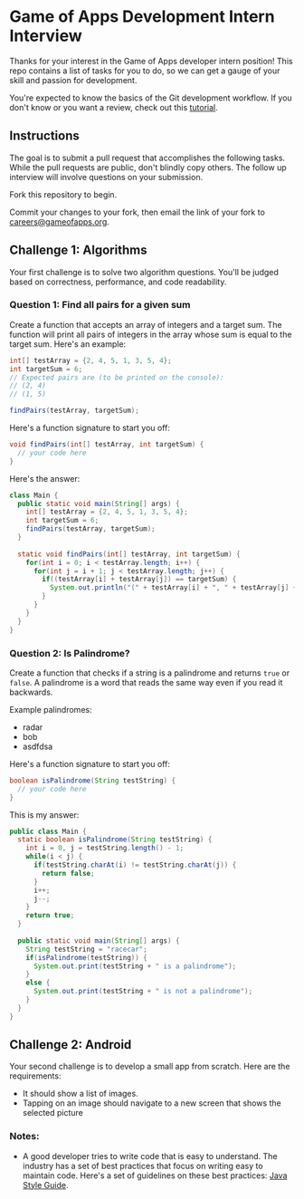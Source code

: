 # Game of Apps Development Intern Interview

Thanks for your interest in the Game of Apps developer intern position! This repo contains a list of tasks for you to do, so we can get a gauge of your skill and passion for development.

You're expected to know the basics of the Git development workflow. If you don't know or you want a review, check out this [tutorial](https://www.raywenderlich.com/179717/open-source-collaboration-using-git-and-github).

## Instructions

The goal is to submit a pull request that accomplishes the following tasks. While the pull requests are public, don't blindly copy others. The follow up interview will involve questions on your submission.

Fork this repository to begin.

Commit your changes to your fork, then email the link of your fork to careers@gameofapps.org.

## Challenge 1: Algorithms

Your first challenge is to solve two algorithm questions. You'll be judged based on correctness, performance, and code readability.

### Question 1: Find all pairs for a given sum

Create a function that accepts an array of integers and a target sum. The function will print all pairs of integers in the array whose sum is equal to the target sum. Here's an example:

```java
int[] testArray = {2, 4, 5, 1, 3, 5, 4};
int targetSum = 6;
// Expected pairs are (to be printed on the console):
// (2, 4)
// (1, 5)

findPairs(testArray, targetSum);
```

Here's a function signature to start you off:

```java
void findPairs(int[] testArray, int targetSum) {
  // your code here
}
```
Here's the answer:
```java
class Main {
  public static void main(String[] args) {
    int[] testArray = {2, 4, 5, 1, 3, 5, 4};
    int targetSum = 6; 
    findPairs(testArray, targetSum);
  }
  
  static void findPairs(int[] testArray, int targetSum) {
    for(int i = 0; i < testArray.length; i++) {
      for(int j = i + 1; j < testArray.length; j++) {
        if((testArray[i] + testArray[j]) == targetSum) {
          System.out.println("(" + testArray[i] + ", " + testArray[j] + ")");
        } 
      }      
    } 
  }
}
```

### Question 2: Is Palindrome?

Create a function that checks if a string is a palindrome and returns `true` or `false`. A palindrome is a word that reads the same way even if you read it backwards.

Example palindromes:

- radar
- bob
- asdfdsa

Here's a function signature to start you off:

```java
boolean isPalindrome(String testString) {
  // your code here
}
```
This is my answer:
```java
public class Main { 
  static boolean isPalindrome(String testString) { 
    int i = 0, j = testString.length() - 1; 
    while(i < j) { 
      if(testString.charAt(i) != testString.charAt(j)) {
        return false;
      }  
      i++; 
      j--; 
    } 
    return true; 
  } 
 
  public static void main(String[] args) { 
    String testString = "racecar"; 
    if(isPalindrome(testString)) {
      System.out.print(testString + " is a palindrome"); 
    }
    else {
      System.out.print(testString + " is not a palindrome"); 
    }        
  } 
} 
```
## Challenge 2: Android

Your second challenge is to develop a small app from scratch. Here are the requirements:

- It should show a list of images.
- Tapping on an image should navigate to a new screen that shows the selected picture

### Notes:

- A good developer tries to write code that is easy to understand. The industry has a set of best practices that focus on writing easy to maintain code. Here's a set of guidelines on these best practices: [Java Style Guide](https://github.com/raywenderlich/java-style-guide).

